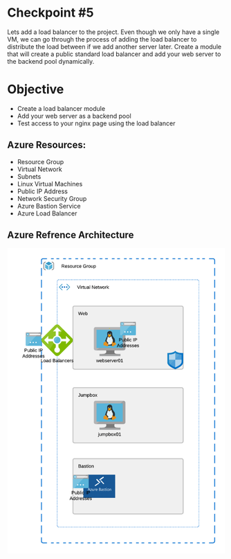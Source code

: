 # Checkpoint #5

Lets add a load balancer to the project. Even though we only have a single VM, we can go through the process of adding the load balancer to distribute the load between if we add another server later. Create a module that will create a public standard load balancer and add your web server to the backend pool dynamically.

# Objective

 - Create a load balancer module
 - Add your web server as a backend pool
 - Test access to your nginx page using the load balancer

## Azure Resources:
 - Resource Group
 - Virtual Network
 - Subnets
 - Linux Virtual Machines
 - Public IP Address
 - Network Security Group
 - Azure Bastion Service
 - Azure Load Balancer

 ## Azure Refrence Architecture

 ![Architecture One](Diagram.png)